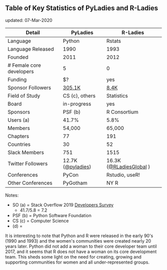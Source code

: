

## Table of Key Statistics of PyLadies and R-Ladies
updated:  07-Mar-2020

| Detail            | PyLadies   | R-Ladies   | 
|-------------------|------------|------------|
| Language          | Python     | Rstats     | 
| Language Released | 1990       | 1993       |
| Founded           | 2011       | 2012       |     
| # Female core developers|  5   | 0          |
| Funding           | $?         |  yes       |            
| Sponsor Followers | [305.1K](https://twitter.com/ThePSF)  |  [8.4K](https://twitter.com/RConsortium)| 
| Field of Study    | CS (c), others    | Statistics     |
| Board             | in-progress| yes        |
| Sponsors          | PSF (b)    | R Consortium |  
| Users (a)         | 41.7%      | 5.8%       | 
| Members           | 54,000     | 65,000     |
| Chapters          | 77         | 191        |
| Countries         | 30         |  52        |
| Slack Members     | 751        | 1515       |
| Twitter Followers | 12.7K ([@pyladies](https://twitter.com/pyladies))       |  16.3K ([@RLadiesGlobal](https://twitter.com/RLadiesGlobal) )   |
| Conferences       | PyCon      | Rstudio, useR! 
| Other Conferences | PyGotham   | NY R       |


Notes:  
- SO (a) = Stack Overflow 2019 [Developers Survey](https://insights.stackoverflow.com/survey/2019)
    - 41.7/5.8 = 7.2
- PSF (b) = Python Software Foundation
- CS (c) = Computer Science
- (d) = 

It is interesting to note that Python and R were released in the early 90's (1990 and 1993) and the women's communities were created nearly 20 years later.  Python did not add a woman to their core developer team until 2017, and it seems that R does not have a woman on its core development team.  This sheds some light on the need for creating, growing and supporting communities for women and all under-represented groups.  
